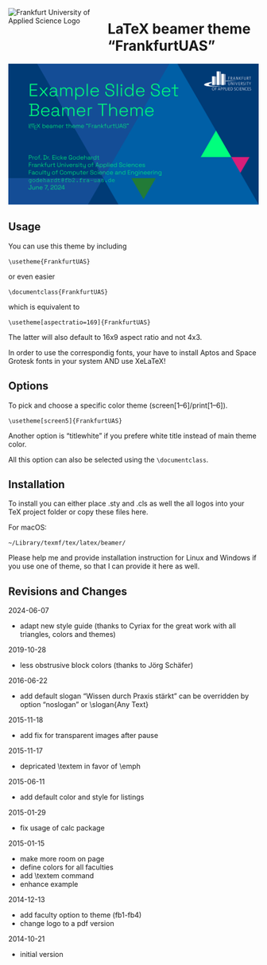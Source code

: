 [<img style="float: left" width="200" height="92" src="https://www.frankfurt-university.de/typo3conf/ext/dkd_fuas/Resources/Public/Images/logo.svg" alt="Frankfurt University of Applied Science Logo" />](https://www.frankfurt-university.de/)

LaTeX beamer theme “FrankfurtUAS”
========================================

![Example title page](./example/ExampleFrankfurtUAS.png)

Usage
-----

You can use this theme by including

    \usetheme{FrankfurtUAS}

or even easier

    \documentclass{FrankfurtUAS}

which is equivalent to

    \usetheme[aspectratio=169]{FrankfurtUAS}

The latter will also default to 16x9 aspect ratio and not 4x3.

In order to use the correspondig fonts, your have to install Aptos and Space Grotesk fonts in your system AND use XeLaTeX!


Options
-------

To pick and choose a specific color theme (screen[1–6]/print[1–6]).

    \usetheme[screen5]{FrankfurtUAS}

Another option is “titlewhite” if you prefere white title instead of main theme color.

All this option can also be selected using the `\documentclass`.


Installation
------------

To install you can either place .sty and .cls as well the all logos into your TeX project folder or copy these files here.

For macOS:

    ~/Library/texmf/tex/latex/beamer/

Please help me and provide installation instruction for Linux and Windows if you use one of theme, so that I can provide it here as well.


Revisions and Changes
---------------------

2024-06-07
 * adapt new style guide (thanks to Cyriax for the great work with all triangles, colors and themes)

2019-10-28
 * less obstrusive block colors (thanks to Jörg Schäfer)

2016-06-22
 * add default slogan “Wissen durch Praxis stärkt”
   can be overridden by option “noslogan” or \slogan{Any Text}

2015-11-18
 * add fix for transparent images after pause

2015-11-17
 * depricated \textem in favor of \emph

2015-06-11
 * add default color and style for listings

2015-01-29
 * fix usage of calc package

2015-01-15
 * make more room on page
 * define colors for all faculties
 * add \textem command
 * enhance example

2014-12-13
 * add faculty option to theme (fb1-fb4)
 * change logo to a pdf version

2014-10-21
 * initial version
